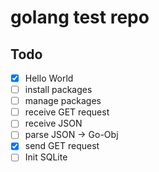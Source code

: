 # golang test repo



## Todo
- [x] Hello World
- [ ] install packages
- [ ] manage packages
- [ ] receive GET request
- [ ] receive JSON
- [ ] parse JSON -> Go-Obj
- [x] send GET request
- [ ] Init SQLite

